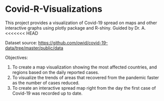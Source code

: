 # Covid-R-Visualizations
This project provides a visualization of Covid-19 spread on maps and other interactive graphs using plotly package and R-shiny. Guided by Dr. A. 
<<<<<<< HEAD

Dataset source: https://github.com/owid/covid-19-data/tree/master/public/data

Objectives:
1. To create a map visualization showing the most affected countries, and regions based on the daily reported cases.
2. To visualize the trends of areas that recovered from the pandemic faster as the number of cases reduced.
3. To create an interactive spread map right from the day the first case of Covid-19 was recorded up to date.


